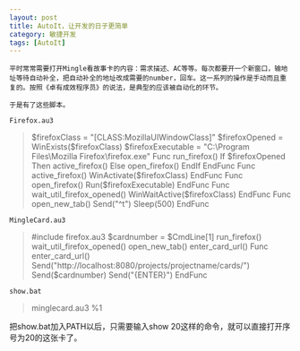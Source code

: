 ```yaml
---
layout: post
title: AutoIt，让开发的日子更简单
category: 敏捷开发
tags: [AutoIt]
---
```


	平时常常需要打开Mingle看故事卡的内容：需求描述、AC等等。每次都要开一个新窗口，输地址等待自动补全，把自动补全的地址改成需要的number，回车。这一系列的操作是手动而且重复的。按照《卓有成效程序员》的说法，是典型的应该被自动化的环节。

	于是有了这些脚本。

	Firefox.au3
<blockquote>$firefoxClass = "[CLASS:MozillaUIWindowClass]"
	$firefoxOpened = WinExists($firefoxClass)
	$firefoxExecutable = "C:\Program Files\Mozilla Firefox\firefox.exe"
	Func run_firefox()
	 If $firefoxOpened Then
	  active_firefox()
	 Else
	  open_firefox()
	 EndIf
	EndFunc
	Func active_firefox()
	 WinActivate($firefoxClass)
	EndFunc
	Func open_firefox()
	 Run($firefoxExecutable)
	EndFunc
	Func wait_util_firefox_opened()
	 WinWaitActive($firefoxClass)
	EndFunc
	Func open_new_tab()
	 Send("^t")
	 Sleep(500)
	EndFunc</blockquote>

	MingleCard.au3
<blockquote>#include firefox.au3
	$cardnumber = $CmdLine[1]
	run_firefox()
	wait_util_firefox_opened()
	open_new_tab()
	enter_card_url()
	Func enter_card_url()
	 Send("http://localhost:8080/projects/projectname/cards/")
	 Send($cardnumber)
	 Send("{ENTER}")
	EndFunc</blockquote>

	show.bat
<blockquote>minglecard.au3 %1</blockquote>

	
把show.bat加入PATH以后，只需要输入show 20这样的命令，就可以直接打开序号为20的这张卡了。